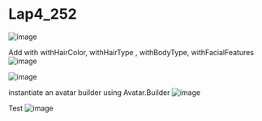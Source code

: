 # Lap4_252

![image](https://user-images.githubusercontent.com/99211143/193455797-ae8ba46d-1877-4527-87c8-9052b50c6e80.png)

Add with withHairColor, withHairType , withBodyType, withFacialFeatures
![image](https://user-images.githubusercontent.com/99211143/193455829-a6fe5dd1-06ed-4ad2-9380-cf2f321c9d20.png)


![image](https://user-images.githubusercontent.com/99211143/193455886-8d6c9459-34ef-4bf6-8e78-5219c5f8fdf2.png)

instantiate an avatar builder using Avatar.Builder
![image](https://user-images.githubusercontent.com/99211143/193455966-358ef45c-5b9b-4376-aa5b-83acb86dae89.png)

Test
![image](https://user-images.githubusercontent.com/99211143/193456093-352575c9-320a-4595-9550-57a9114820ff.png)
